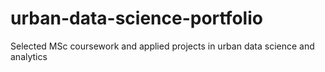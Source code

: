 # urban-data-science-portfolio
Selected MSc coursework and applied projects in urban data science and analytics

